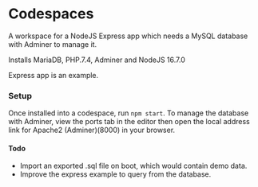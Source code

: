 # Codespaces

A workspace for a NodeJS Express app which needs a MySQL database with Adminer to manage it.

Installs MariaDB, PHP.7.4, Adminer and NodeJS 16.7.0

Express app is an example.

### Setup

Once installed into a codespace, run `npm start`.
To manage the database with Adminer, view the ports tab in the editor then open the local address link for Apache2 (Adminer)(8000) in your browser.


#### Todo

 - Import an exported .sql file on boot, which would contain demo data.
 - Improve the express example to query from the database.
